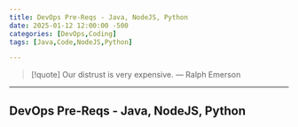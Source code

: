 ```yaml
---
title: DevOps Pre-Reqs - Java, NodeJS, Python
date: 2025-01-12 12:00:00 -500
categories: [DevOps,Coding]
tags: [Java,Code,NodeJS,Python]

---
```


> [!quote] Our distrust is very expensive.
> — Ralph Emerson

---

## DevOps Pre-Reqs - Java, NodeJS, Python

